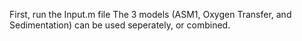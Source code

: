 First, run the Input.m file
The 3 models (ASM1, Oxygen Transfer, and Sedimentation) can be used seperately, or combined.
